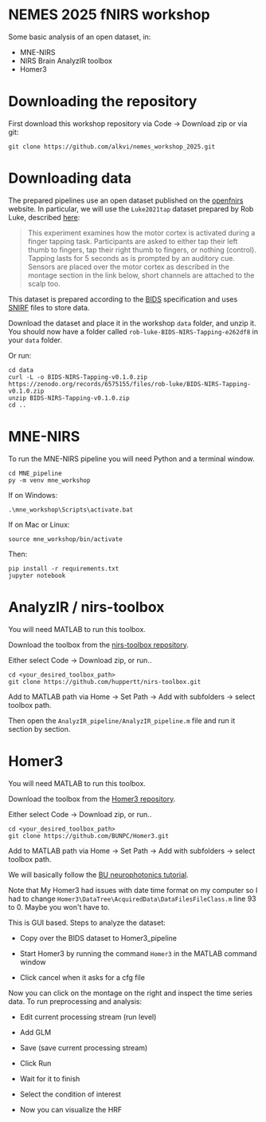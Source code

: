 # NEMES 2025 fNIRS workshop

Some basic analysis of an open dataset, in:

- MNE-NIRS
- NIRS Brain AnalyzIR toolbox
- Homer3

# Downloading the repository

First download this workshop repository via Code -> Download zip or via git:

~~~
git clone https://github.com/alkvi/nemes_workshop_2025.git
~~~

# Downloading data

The prepared pipelines use an open dataset published on the [openfnirs](https://openfnirs.org/data/) website. In particular, we will use the `Luke2021tap` dataset prepared by Rob Luke, described [here](https://github.com/rob-luke/BIDS-NIRS-Tapping):

> This experiment examines how the motor cortex is activated during a finger tapping task. Participants are asked to either tap their left thumb to fingers, tap their right thumb to fingers, or nothing (control). Tapping lasts for 5 seconds as is prompted by an auditory cue. Sensors are placed over the motor cortex as described in the montage section in the link below, short channels are attached to the scalp too.

This dataset is prepared according to the [BIDS](https://bids-specification.readthedocs.io/en/stable/modality-specific-files/near-infrared-spectroscopy.html) specification and uses [SNIRF](https://github.com/fNIRS/snirf) files to store data.

Download the dataset and place it in the workshop `data` folder, and unzip it. You should now have a folder called  `rob-luke-BIDS-NIRS-Tapping-e262df8` in your `data` folder.

Or run:

~~~
cd data
curl -L -o BIDS-NIRS-Tapping-v0.1.0.zip https://zenodo.org/records/6575155/files/rob-luke/BIDS-NIRS-Tapping-v0.1.0.zip
unzip BIDS-NIRS-Tapping-v0.1.0.zip
cd ..
~~~

# MNE-NIRS

To run the MNE-NIRS pipeline you will need Python and a terminal window.

~~~
cd MNE_pipeline
py -m venv mne_workshop
~~~

If on Windows:

~~~
.\mne_workshop\Scripts\activate.bat
~~~

If on Mac or Linux:

~~~
source mne_workshop/bin/activate
~~~

Then:

~~~
pip install -r requirements.txt
jupyter notebook
~~~

# AnalyzIR / nirs-toolbox

You will need MATLAB to run this toolbox.

Download the toolbox from the [nirs-toolbox repository](https://github.com/huppertt/nirs-toolbox).

Either select Code -> Download zip, or run..

~~~
cd <your_desired_toolbox_path>
git clone https://github.com/huppertt/nirs-toolbox.git
~~~

Add to MATLAB path via Home -> Set Path -> Add with subfolders -> select toolbox path.

Then open the `AnalyzIR_pipeline/AnalyzIR_pipeline.m` file and run it section by section.

# Homer3

You will need MATLAB to run this toolbox.

Download the toolbox from the [Homer3 repository](https://github.com/BUNPC/Homer3).

Either select Code -> Download zip, or run..

~~~
cd <your_desired_toolbox_path>
git clone https://github.com/BUNPC/Homer3.git
~~~

Add to MATLAB path via Home -> Set Path -> Add with subfolders -> select toolbox path.

We will basically follow the [BU neurophotonics tutorial](https://www.bu.edu/neurophotonics/files/2020/05/fNIRS_workshop_day1_BasicAnalysis.pdf).

Note that My Homer3 had issues with date time format on my computer so I had to change `Homer3\DataTree\AcquiredData\DataFilesFileClass.m` line 93 to 0. Maybe you won't have to.

This is GUI based. Steps to analyze the dataset:

- Copy over the BIDS dataset to Homer3_pipeline

- Start Homer3 by running the command `Homer3` in the MATLAB command window

- Click cancel when it asks for a cfg file

Now you can click on the montage on the right and inspect the time series data. To run preprocessing and analysis: 

- Edit current processing stream (run level)

- Add GLM

- Save (save current processing stream)

- Click Run

- Wait for it to finish

- Select the condition of interest

- Now you can visualize the HRF

